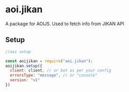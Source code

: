 # aoi.jikan
A package for AOIJS. Used to fetch info from JIKAN API

## Setup

```js
//aoi setup

const aoijikan = require("aoi.jikan");
aoijikan.setup({
  client: client, // or bot as per your config
  errorsType: "message", // or "console"
  version: "v1"
})
```